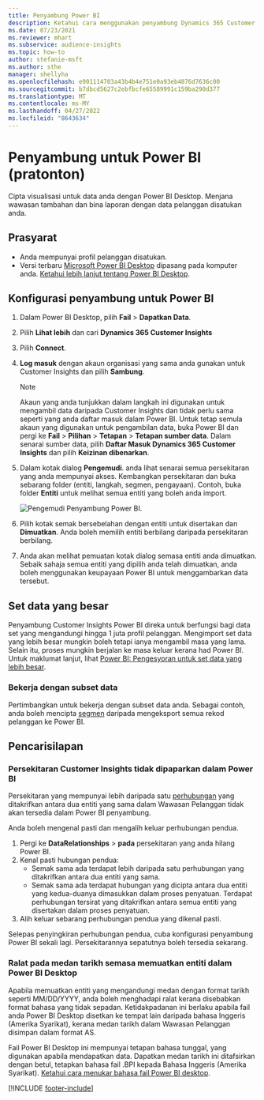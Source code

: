 ```yaml
---
title: Penyambung Power BI
description: Ketahui cara menggunakan penyambung Dynamics 365 Customer Insights dalam Power BI.
ms.date: 07/23/2021
ms.reviewer: mhart
ms.subservice: audience-insights
ms.topic: how-to
author: stefanie-msft
ms.author: sthe
manager: shellyha
ms.openlocfilehash: e901114703a43b4b4e751e0a93eb4876d7636c00
ms.sourcegitcommit: b7dbcd5627c2ebfbcfe65589991c159ba290d377
ms.translationtype: MT
ms.contentlocale: ms-MY
ms.lasthandoff: 04/27/2022
ms.locfileid: "8643634"
---
```

# <a name="connector-for-power-bi-preview"></a>Penyambung untuk Power BI (pratonton)

Cipta visualisasi untuk data anda dengan Power BI Desktop. Menjana wawasan tambahan dan bina laporan dengan data pelanggan disatukan anda.

## <a name="prerequisites"></a>Prasyarat

- Anda mempunyai profil pelanggan disatukan.
- Versi terbaru [Microsoft Power BI Desktop](https://powerbi.microsoft.com/desktop/) dipasang pada komputer anda. [Ketahui lebih lanjut tentang Power BI Desktop](/power-bi/desktop-what-is-desktop).

## <a name="configure-the-connector-for-power-bi"></a>Konfigurasi penyambung untuk Power BI

1. Dalam Power BI Desktop, pilih **Fail** > **Dapatkan Data**.

1. Pilih **Lihat lebih** dan cari **Dynamics 365 Customer Insights**

1. Pilih **Connect**.

1. **Log masuk** dengan akaun organisasi yang sama anda gunakan untuk Customer Insights dan pilih **Sambung**.
   > [!NOTE]
   > Akaun yang anda tunjukkan dalam langkah ini digunakan untuk mengambil data daripada Customer Insights dan tidak perlu sama seperti yang anda daftar masuk dalam Power BI. Untuk tetap semula akaun yang digunakan untuk pengambilan data, buka Power BI dan pergi ke **Fail** > **Pilihan** > **Tetapan** > **Tetapan sumber data**. Dalam senarai sumber data, pilih **Daftar Masuk Dynamics 365 Customer Insights** dan pilih **Keizinan dibenarkan**.  

1. Dalam kotak dialog **Pengemudi**. anda lihat senarai semua persekitaran yang anda mempunyai akses. Kembangkan persekitaran dan buka sebarang folder (entiti, langkah, segmen, pengayaan). Contoh, buka folder **Entiti** untuk melihat semua entiti yang boleh anda import.

   ![Pengemudi Penyambung Power BI.](media/power-bi-navigator.png "Navigasi Penyambung Power BI")

1. Pilih kotak semak bersebelahan dengan entiti untuk disertakan dan **Dimuatkan**. Anda boleh memilih entiti berbilang daripada persekitaran berbilang.

1. Anda akan melihat pemuatan kotak dialog semasa entiti anda dimuatkan. Sebaik sahaja semua entiti yang dipilih anda telah dimuatkan, anda boleh menggunakan keupayaan Power BI untuk menggambarkan data tersebut.

## <a name="large-data-sets"></a>Set data yang besar

Penyambung Customer Insights Power BI direka untuk berfungsi bagi data set yang mengandungi hingga 1 juta profil pelanggan. Mengimport set data yang lebih besar mungkin boleh tetapi ianya mengambil masa yang lama. Selain itu, proses mungkin berjalan ke masa keluar kerana had Power BI. Untuk maklumat lanjut, lihat [Power BI: Pengesyoran untuk set data yang lebih besar](/power-bi/admin/service-premium-what-is#large-datasets). 

### <a name="work-with-a-subset-of-data"></a>Bekerja dengan subset data

Pertimbangkan untuk bekerja dengan subset data anda. Sebagai contoh, anda boleh mencipta [segmen](segments.md) daripada mengeksport semua rekod pelanggan ke Power BI.

## <a name="troubleshooting"></a>Pencarisilapan

### <a name="customer-insights-environment-doesnt-show-in-power-bi"></a>Persekitaran Customer Insights tidak dipaparkan dalam Power BI

Persekitaran yang mempunyai lebih daripada satu [perhubungan](relationships.md) yang ditakrifkan antara dua entiti yang sama dalam Wawasan Pelanggan tidak akan tersedia dalam Power BI penyambung.

Anda boleh mengenal pasti dan mengalih keluar perhubungan pendua.

1. Pergi ke **DataRelationships** > **pada** persekitaran yang anda hilang Power BI.
2. Kenal pasti hubungan pendua:
   - Semak sama ada terdapat lebih daripada satu perhubungan yang ditakrifkan antara dua entiti yang sama.
   - Semak sama ada terdapat hubungan yang dicipta antara dua entiti yang kedua-duanya dimasukkan dalam proses penyatuan. Terdapat perhubungan tersirat yang ditakrifkan antara semua entiti yang disertakan dalam proses penyatuan.
3. Alih keluar sebarang perhubungan pendua yang dikenal pasti.

Selepas penyingkiran perhubungan pendua, cuba konfigurasi penyambung Power BI sekali lagi. Persekitarannya sepatutnya boleh tersedia sekarang.

### <a name="errors-on-date-fields-when-loading-entities-in-power-bi-desktop"></a>Ralat pada medan tarikh semasa memuatkan entiti dalam Power BI Desktop

Apabila memuatkan entiti yang mengandungi medan dengan format tarikh seperti MM/DD/YYYY, anda boleh menghadapi ralat kerana disebabkan format bahasa yang tidak sepadan. Ketidakpadanan ini berlaku apabila fail anda Power BI Desktop disetkan ke tempat lain daripada bahasa Inggeris (Amerika Syarikat), kerana medan tarikh dalam Wawasan Pelanggan disimpan dalam format AS.

Fail Power BI Desktop ini mempunyai tetapan bahasa tunggal, yang digunakan apabila mendapatkan data. Dapatkan medan tarikh ini ditafsirkan dengan betul, tetapkan bahasa fail .BPI kepada Bahasa Inggeris (Amerika Syarikat). [Ketahui cara menukar bahasa fail Power BI desktop](/power-bi/fundamentals/supported-languages-countries-regions#choose-the-language-or-locale-of-power-bi-desktop).

[!INCLUDE [footer-include](includes/footer-banner.md)]
